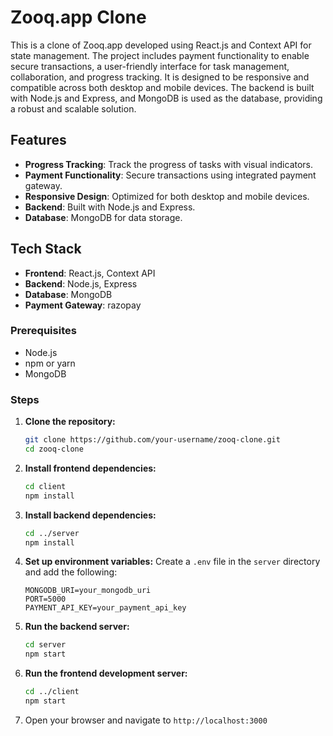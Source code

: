 # Zooq.app Clone

This is a clone of Zooq.app developed using React.js and Context API for state management. The project includes payment functionality to enable secure transactions, a user-friendly interface for task management, collaboration, and progress tracking. It is designed to be responsive and compatible across both desktop and mobile devices. The backend is built with Node.js and Express, and MongoDB is used as the database, providing a robust and scalable solution.

## Features

- **Progress Tracking**: Track the progress of tasks with visual indicators.
- **Payment Functionality**: Secure transactions using integrated payment gateway.
- **Responsive Design**: Optimized for both desktop and mobile devices.
- **Backend**: Built with Node.js and Express.
- **Database**: MongoDB for data storage.

## Tech Stack

- **Frontend**: React.js, Context API
- **Backend**: Node.js, Express
- **Database**: MongoDB
- **Payment Gateway**: razopay


### Prerequisites

- Node.js
- npm or yarn
- MongoDB

### Steps

1. **Clone the repository:**
    ```bash
    git clone https://github.com/your-username/zooq-clone.git
    cd zooq-clone
    ```

2. **Install frontend dependencies:**
    ```bash
    cd client
    npm install
    ```

3. **Install backend dependencies:**
    ```bash
    cd ../server
    npm install
    ```

4. **Set up environment variables:**
    Create a `.env` file in the `server` directory and add the following:
    ```plaintext
    MONGODB_URI=your_mongodb_uri
    PORT=5000
    PAYMENT_API_KEY=your_payment_api_key
    ```

5. **Run the backend server:**
    ```bash
    cd server
    npm start
    ```

6. **Run the frontend development server:**
    ```bash
    cd ../client
    npm start
    ```

7. Open your browser and navigate to `http://localhost:3000`
